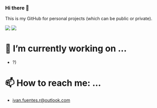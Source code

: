 ### Hi there 👋 

This is my GitHub for personal projects (which can be public or private). 

<img src="https://api.codiga.io/project/29683/score/svg"> <img src="https://api.codiga.io/project/29683/status/svg">

# 🔭 I’m currently working on ...
- ?)

# 📫 How to reach me: ...
- ivan.fuentes.r@outlook.com
